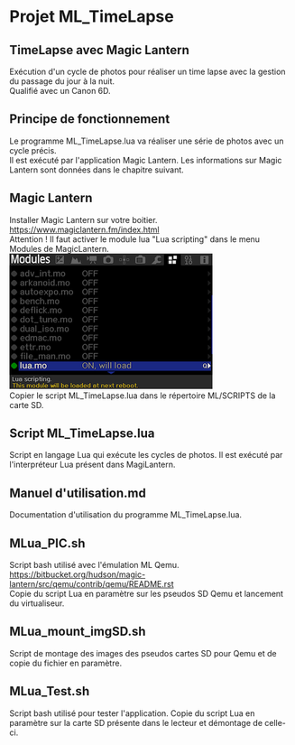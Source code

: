 # Projet ML_TimeLapse
## TimeLapse avec Magic Lantern  

Exécution d'un cycle de photos pour réaliser un time lapse avec la gestion du passage du jour à la nuit.  
Qualifié avec un Canon 6D.  

## Principe de fonctionnement
Le programme ML_TimeLapse.lua va réaliser une série de photos avec un cycle précis.  
Il est exécuté par l'application Magic Lantern. Les informations sur Magic Lantern sont données dans le chapitre suivant.

## Magic Lantern
Installer Magic Lantern sur votre boitier.  
https://www.magiclantern.fm/index.html  
Attention ! Il faut activer le module lua "Lua scripting" dans le menu Modules de MagicLantern.  
![Menu Modules](./images/Modules.png)  
Copier le script ML_TimeLapse.lua dans le répertoire ML/SCRIPTS de la carte SD.

## Script ML_TimeLapse.lua
Script en langage Lua qui exécute les cycles de photos.
Il est exécuté par l'interpréteur Lua présent dans MagiLantern.

## Manuel d'utilisation.md
Documentation d'utilisation du programme ML_TimeLapse.lua.

## MLua_PIC.sh
Script bash utilisé avec l'émulation ML Qemu.  
https://bitbucket.org/hudson/magic-lantern/src/qemu/contrib/qemu/README.rst  
Copie du script Lua en paramètre sur les pseudos SD Qemu et lancement du virtualiseur.

## MLua_mount_imgSD.sh
Script de montage des images des pseudos cartes SD pour Qemu et de copie du fichier en paramètre.

## MLua_Test.sh
Script bash utilisé pour tester l'application.
Copie du script Lua en paramètre sur la carte SD présente dans le lecteur et démontage de celle-ci.

